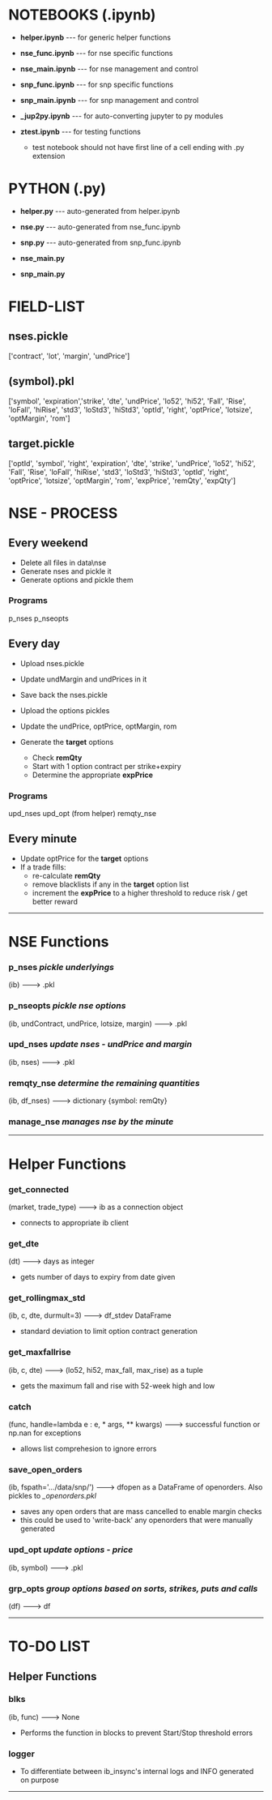 # NOTEBOOKS (.ipynb)
* <b>helper.ipynb</b>    --- for generic helper functions

* <b>nse_func.ipynb</b>  --- for nse specific functions
* <b>nse_main.ipynb</b>  --- for nse management and control

* <b>snp_func.ipynb</b>  --- for snp specific functions
* <b>snp_main.ipynb</b>  --- for snp management and control

* <b>_jup2py.ipynb</b>   --- for auto-converting jupyter to py modules

* <b>ztest.ipynb</b>     --- for testing functions
  * test notebook should not have first line of a cell ending with .py extension
  
# PYTHON (.py)
* <b>helper.py</b>   --- auto-generated from helper.ipynb

* <b>nse.py</b>      --- auto-generated from nse_func.ipynb
* <b>snp.py</b>      --- auto-generated from snp_func.ipynb

* <b>nse_main.py</b>
* <b>snp_main.py</b>

  
# FIELD-LIST
## nses.pickle
['contract', 'lot', 'margin', 'undPrice']

## (symbol).pkl
['symbol', 'expiration','strike', 'dte', 'undPrice', 'lo52', 'hi52', 'Fall', 'Rise', 'loFall', 'hiRise', 
'std3', 'loStd3', 'hiStd3', 'optId', 'right', 'optPrice', 'lotsize', 'optMargin', 'rom']

## target.pickle
['optId', 'symbol', 'right', 'expiration', 'dte', 'strike', 'undPrice',  'lo52', 'hi52', 'Fall', 'Rise', 'loFall', 'hiRise', 
'std3', 'loStd3', 'hiStd3', 'optId', 'right', 'optPrice', 'lotsize', 'optMargin', 'rom', 'expPrice', 'remQty', 'expQty']


# NSE - PROCESS

## Every weekend
* Delete all files in data\nse
* Generate nses and pickle it
* Generate options and pickle them
### Programs
p_nses
p_nseopts

## Every day
* Upload nses.pickle
* Update undMargin and undPrices in it
* Save back the nses.pickle

* Upload the options pickles
* Update the undPrice, optPrice, optMargin, rom

* Generate the <b>target</b> options
   * Check <b>remQty</b>
   * Start with 1 option contract per strike+expiry
   * Determine the appropriate <b>expPrice</b>
   
### Programs
upd_nses
upd_opt (from helper)
remqty_nse
   
## Every minute
* Update optPrice for the <b>target</b> options
* If a trade fills:
   * re-calculate <b>remQty</b>
   * remove blacklists if any in the <b>target</b> option list
   * increment the <b>expPrice</b> to a higher threshold to reduce risk / get better reward
   
************************************************************************************

# NSE Functions

### p_nses              *pickle underlyings*
(ib) ---> <nses>.pkl 

### p_nseopts        *pickle nse options* 
(ib, undContract, undPrice, lotsize, margin) ---> <symbol>.pkl

### upd_nses          *update nses - undPrice and margin*
(ib, nses) ---> <nses>.pkl                                                   

### remqty_nse       *determine the remaining quantities*
(ib, df_nses) ---> dictionary {symbol: remQty}

### manage_nse      *manages nse by the minute*

***********************************************************************************

# Helper Functions

### get_connected
(market, trade_type) ---> ib as a connection object
* connects to appropriate ib client

### get_dte
(dt) ---> days as integer
* gets number of days to expiry from date given

### get_rollingmax_std
(ib, c, dte, durmult=3) ---> df_stdev DataFrame
* standard deviation to limit option contract generation

### get_maxfallrise
(ib, c, dte) ---> (lo52, hi52, max_fall, max_rise) as a tuple
* gets the maximum fall and rise with 52-week high and low

### catch
(func, handle=lambda e : e, * args, ** kwargs) ---> successful function or np.nan for exceptions
* allows list comprehesion to ignore errors

### save_open_orders
(ib, fspath='.../data/snp/') ---> dfopen as a DataFrame of openorders. Also pickles to *_openorders.pkl*
* saves any open orders that are mass cancelled to enable margin checks
* this could be used to 'write-back' any openorders that were manually generated

### upd_opt      *update options - price*
(ib, symbol) ---> <symbol>.pkl
    
### grp_opts      *group options based on sorts, strikes, puts and calls*
(df)   ---> df

************************************************************************************

# TO-DO LIST

## Helper Functions

### blks
(ib, func)  ---> None
* Performs the function in blocks to prevent Start/Stop threshold errors

### logger
* To differentiate between ib_insync's internal logs and INFO generated on purpose 
**************************************************************************************



